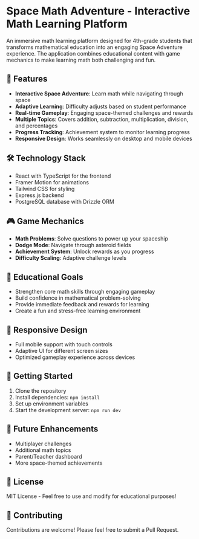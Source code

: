 # Space Math Adventure - Interactive Math Learning Platform

An immersive math learning platform designed for 4th-grade students that transforms mathematical education into an engaging Space Adventure experience. The application combines educational content with game mechanics to make learning math both challenging and fun.

## 🚀 Features

- **Interactive Space Adventure**: Learn math while navigating through space
- **Adaptive Learning**: Difficulty adjusts based on student performance
- **Real-time Gameplay**: Engaging space-themed challenges and rewards
- **Multiple Topics**: Covers addition, subtraction, multiplication, division, and percentages
- **Progress Tracking**: Achievement system to monitor learning progress
- **Responsive Design**: Works seamlessly on desktop and mobile devices

## 🛠️ Technology Stack

- React with TypeScript for the frontend
- Framer Motion for animations
- Tailwind CSS for styling
- Express.js backend
- PostgreSQL database with Drizzle ORM

## 🎮 Game Mechanics

- **Math Problems**: Solve questions to power up your spaceship
- **Dodge Mode**: Navigate through asteroid fields
- **Achievement System**: Unlock rewards as you progress
- **Difficulty Scaling**: Adaptive challenge levels

## 🎯 Educational Goals

- Strengthen core math skills through engaging gameplay
- Build confidence in mathematical problem-solving
- Provide immediate feedback and rewards for learning
- Create a fun and stress-free learning environment

## 📱 Responsive Design

- Full mobile support with touch controls
- Adaptive UI for different screen sizes
- Optimized gameplay experience across devices

## 🚀 Getting Started

1. Clone the repository
2. Install dependencies: `npm install`
3. Set up environment variables
4. Start the development server: `npm run dev`

## 🌟 Future Enhancements

- Multiplayer challenges
- Additional math topics
- Parent/Teacher dashboard
- More space-themed achievements

## 📄 License

MIT License - Feel free to use and modify for educational purposes!

## 👥 Contributing

Contributions are welcome! Please feel free to submit a Pull Request.
